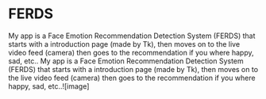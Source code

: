 # FERDS
My app is a Face Emotion Recommendation Detection System (FERDS) that starts with a introduction page (made by Tk), then moves on to the live video feed (camera) then goes to the recommendation if you where happy, sad, etc..
My app is a Face Emotion Recommendation Detection System (FERDS) that starts with a introduction page (made by Tk), then moves on to the live video feed (camera) then goes to the recommendation if you where happy, sad, etc..![image]
